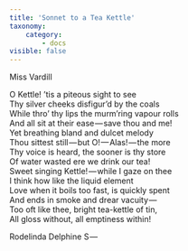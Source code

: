 ```yaml
---
title: 'Sonnet to a Tea Kettle'
taxonomy:
    category:
        - docs
visible: false
---
```


<div class="author">Miss Vardill</div>

O Kettle! ’tis a piteous sight to see  
Thy silver cheeks disfigur’d by the coals  
While thro’ thy lips the murm’ring vapour rolls  
And all sit at their ease — save thou and me!  
Yet breathing bland and dulcet melody  
Thou sittest still — but O! — Alas! — the more  
Thy voice is heard, the sooner is thy store  
Of water wasted ere we drink our tea!  
Sweet singing Kettle! — while I gaze on thee  
I think how like the liquid element  
Love when it boils too fast, is quickly spent  
And ends in smoke and drear vacuity —   
Too oft like thee, bright tea-kettle of tin,  
All gloss without, all emptiness within!

Rodelinda Delphine S — 